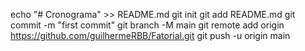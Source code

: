 echo "# Cronograma" >> README.md
git init
git add README.md
git commit -m "first commit"
git branch -M main
git remote add origin https://github.com/guilhermeRBB/Fatorial.git
git push -u origin main 
